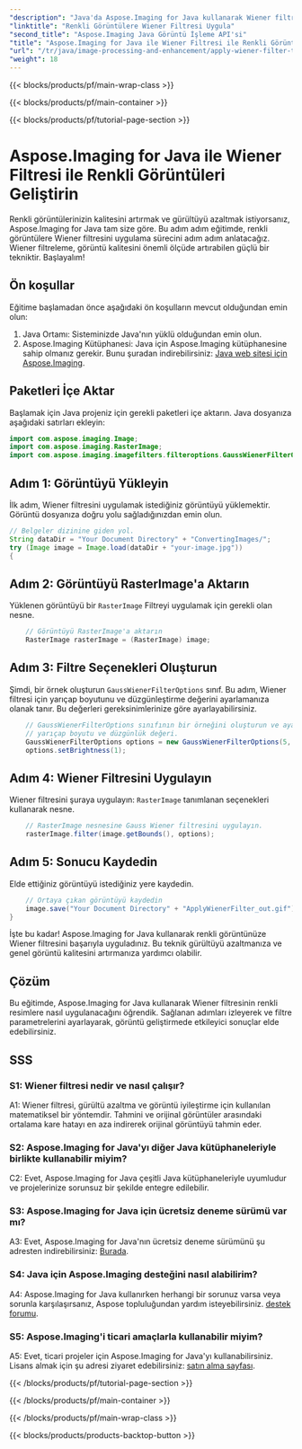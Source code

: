 ```yaml
---
"description": "Java'da Aspose.Imaging for Java kullanarak Wiener filtresinin renkli görüntülere nasıl uygulanacağını öğrenin. Görüntü kalitesini artırın ve gürültüyü zahmetsizce azaltın."
"linktitle": "Renkli Görüntülere Wiener Filtresi Uygula"
"second_title": "Aspose.Imaging Java Görüntü İşleme API'si"
"title": "Aspose.Imaging for Java ile Wiener Filtresi ile Renkli Görüntüleri Geliştirin"
"url": "/tr/java/image-processing-and-enhancement/apply-wiener-filter-to-colored-images/"
"weight": 18
---
```


{{< blocks/products/pf/main-wrap-class >}}

{{< blocks/products/pf/main-container >}}

{{< blocks/products/pf/tutorial-page-section >}}

# Aspose.Imaging for Java ile Wiener Filtresi ile Renkli Görüntüleri Geliştirin

Renkli görüntülerinizin kalitesini artırmak ve gürültüyü azaltmak istiyorsanız, Aspose.Imaging for Java tam size göre. Bu adım adım eğitimde, renkli görüntülere Wiener filtresini uygulama sürecini adım adım anlatacağız. Wiener filtreleme, görüntü kalitesini önemli ölçüde artırabilen güçlü bir tekniktir. Başlayalım!

## Ön koşullar

Eğitime başlamadan önce aşağıdaki ön koşulların mevcut olduğundan emin olun:

1. Java Ortamı: Sisteminizde Java'nın yüklü olduğundan emin olun.
2. Aspose.Imaging Kütüphanesi: Java için Aspose.Imaging kütüphanesine sahip olmanız gerekir. Bunu şuradan indirebilirsiniz: [Java web sitesi için Aspose.Imaging](https://releases.aspose.com/imaging/java/).

## Paketleri İçe Aktar

Başlamak için Java projeniz için gerekli paketleri içe aktarın. Java dosyanıza aşağıdaki satırları ekleyin:

```java
import com.aspose.imaging.Image;
import com.aspose.imaging.RasterImage;
import com.aspose.imaging.imagefilters.filteroptions.GaussWienerFilterOptions;
```

## Adım 1: Görüntüyü Yükleyin

İlk adım, Wiener filtresini uygulamak istediğiniz görüntüyü yüklemektir. Görüntü dosyanıza doğru yolu sağladığınızdan emin olun.

```java
// Belgeler dizinine giden yol.
String dataDir = "Your Document Directory" + "ConvertingImages/";
try (Image image = Image.load(dataDir + "your-image.jpg"))
{
```

## Adım 2: Görüntüyü RasterImage'a Aktarın

Yüklenen görüntüyü bir `RasterImage` Filtreyi uygulamak için gerekli olan nesne.

```java
    // Görüntüyü RasterImage'a aktarın
    RasterImage rasterImage = (RasterImage) image;
```

## Adım 3: Filtre Seçenekleri Oluşturun

Şimdi, bir örnek oluşturun `GaussWienerFilterOptions` sınıf. Bu adım, Wiener filtresi için yarıçap boyutunu ve düzgünleştirme değerini ayarlamanıza olanak tanır. Bu değerleri gereksinimlerinize göre ayarlayabilirsiniz.

```java
    // GaussWienerFilterOptions sınıfının bir örneğini oluşturun ve ayarlayın
    // yarıçap boyutu ve düzgünlük değeri.
    GaussWienerFilterOptions options = new GaussWienerFilterOptions(5, 1.5);
    options.setBrightness(1);
```

## Adım 4: Wiener Filtresini Uygulayın

Wiener filtresini şuraya uygulayın: `RasterImage` tanımlanan seçenekleri kullanarak nesne.

```java
    // RasterImage nesnesine Gauss Wiener filtresini uygulayın.
    rasterImage.filter(image.getBounds(), options);
```

## Adım 5: Sonucu Kaydedin

Elde ettiğiniz görüntüyü istediğiniz yere kaydedin.

```java
    // Ortaya çıkan görüntüyü kaydedin
    image.save("Your Document Directory" + "ApplyWienerFilter_out.gif");
}
```

İşte bu kadar! Aspose.Imaging for Java kullanarak renkli görüntünüze Wiener filtresini başarıyla uyguladınız. Bu teknik gürültüyü azaltmanıza ve genel görüntü kalitesini artırmanıza yardımcı olabilir.

## Çözüm

Bu eğitimde, Aspose.Imaging for Java kullanarak Wiener filtresinin renkli resimlere nasıl uygulanacağını öğrendik. Sağlanan adımları izleyerek ve filtre parametrelerini ayarlayarak, görüntü geliştirmede etkileyici sonuçlar elde edebilirsiniz.

## SSS

### S1: Wiener filtresi nedir ve nasıl çalışır?

A1: Wiener filtresi, gürültü azaltma ve görüntü iyileştirme için kullanılan matematiksel bir yöntemdir. Tahmini ve orijinal görüntüler arasındaki ortalama kare hatayı en aza indirerek orijinal görüntüyü tahmin eder.

### S2: Aspose.Imaging for Java'yı diğer Java kütüphaneleriyle birlikte kullanabilir miyim?

C2: Evet, Aspose.Imaging for Java çeşitli Java kütüphaneleriyle uyumludur ve projelerinize sorunsuz bir şekilde entegre edilebilir.

### S3: Aspose.Imaging for Java için ücretsiz deneme sürümü var mı?

A3: Evet, Aspose.Imaging for Java'nın ücretsiz deneme sürümünü şu adresten indirebilirsiniz: [Burada](https://releases.aspose.com/).

### S4: Java için Aspose.Imaging desteğini nasıl alabilirim?

A4: Aspose.Imaging for Java kullanırken herhangi bir sorunuz varsa veya sorunla karşılaşırsanız, Aspose topluluğundan yardım isteyebilirsiniz. [destek forumu](https://forum.aspose.com/).

### S5: Aspose.Imaging'i ticari amaçlarla kullanabilir miyim?

A5: Evet, ticari projeler için Aspose.Imaging for Java'yı kullanabilirsiniz. Lisans almak için şu adresi ziyaret edebilirsiniz: [satın alma sayfası](https://purchase.aspose.com/buy).

{{< /blocks/products/pf/tutorial-page-section >}}

{{< /blocks/products/pf/main-container >}}

{{< /blocks/products/pf/main-wrap-class >}}

{{< blocks/products/products-backtop-button >}}